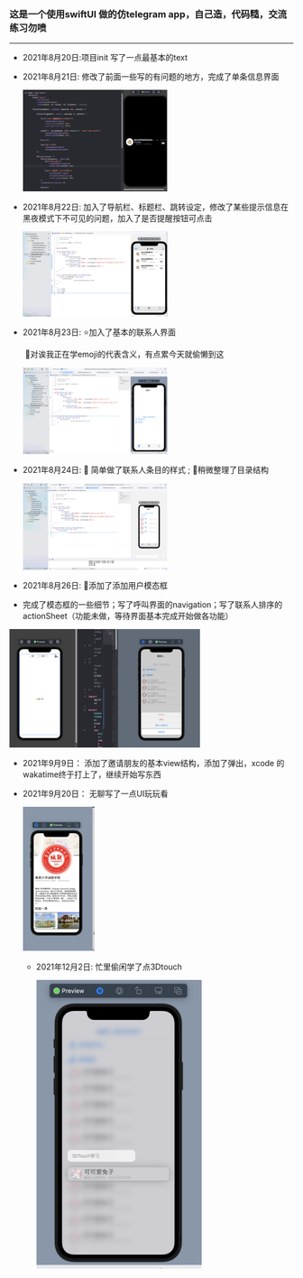 ### 这是一个使用swiftUI 做的仿telegram app，自己造，代码糙，交流练习勿喷

---

* 2021年8月20日:项目init  写了一点最基本的text

* 2021年8月21日: 修改了前面一些写的有问题的地方，完成了单条信息界面

  <img src="README.assets/image-20210821195927647.png" alt="image-20210821195927647" style="zoom:25%;" />

* 2021年8月22日: 加入了导航栏、标题栏、跳转设定，修改了某些提示信息在黑夜模式下不可见的问题，加入了是否提醒按钮可点击

  <img src="README.assets/image-20210822172407366.png" alt="image-20210822172407366" style="zoom:25%;" />

* 2021年8月23日: :star:加入了基本的联系人界面

  ​							:memo:对诶我正在学emoji的代表含义，有点累今天就偷懒到这

  <img src="README.assets/image-20210823175753092.png" alt="image-20210823175753092" style="zoom:25%;" />

* 2021年8月24日: :lipstick: ​简单做了联系人条目的样式 ; :art:稍微整理了目录结构

  <img src="README.assets/image-20210824164115773.png" alt="image-20210824164115773" style="zoom:25%;" />

* 2021年8月26日: :rocket:添加了添加用户模态框

* 完成了模态框的一些细节；写了呼叫界面的navigation；写了联系人排序的actionSheet（功能未做，等待界面基本完成开始做各功能）

<img src="README.assets/image-20210902210112440.png" alt="image-20210902210112440" style="zoom: 33%;" />

* 2021年9月9日： 添加了邀请朋友的基本view结构，添加了弹出，xcode 的wakatime终于打上了，继续开始写东西

* 2021年9月20日： 无聊写了一点UI玩玩看

  <img src="README.assets/image-20210920170738774.png" alt="image-20210920170738774" style="zoom: 25%;" />
  
  * 2021年12月2日: 忙里偷闲学了点3Dtouch
  
    <img src="README.assets/截屏2021-12-02 15.52.52-8431651.png" alt="截屏2021-12-02 15.52.52" style="zoom:50%;" />
